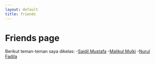 ```yaml
---
layout: default
title: friends
---
```

# Friends page
Berikut teman-teman saya dikelas:
-[Saidil Mustafa](https://bojesmoestave.github.io/bojesmoestave-github.io/)
-[Malikul Mulki](https://mulki1607.github.io/Mulki1607-github.io/)
-[Nurul Fadila]()